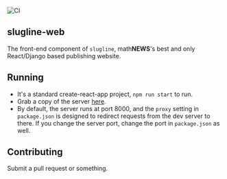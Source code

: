 ![CI](https://github.com/UWmathNEWS/slugline-web/workflows/CI/badge.svg)
## slugline-web
The front-end component of `slugline`, math**NEWS**'s best and only React/Django based publishing website.

## Running
- It's a standard create-react-app project, `npm run start` to run. 
- Grab a copy of the server [here](https://github.com/UWmathNEWS/slugline-api). 
- By default, the server runs at port 8000, and the `proxy` setting in `package.json` is designed to redirect requests from the dev server to there. If you change the server port, change the port in `package.json` as well.

## Contributing
Submit a pull request or something.
